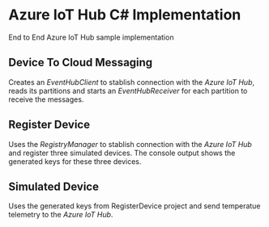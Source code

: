 # Azure IoT Hub C# Implementation

End to End Azure IoT Hub sample implementation

## Device To Cloud Messaging	

Creates an *EventHubClient* to stablish connection with the *Azure IoT Hub*, reads its partitions and starts an *EventHubReceiver* for each partition to receive the messages.

## Register Device

Uses the *RegistryManager* to stablish connection with the *Azure IoT Hub* and register three simulated devices. The console output shows the generated keys for these three devices.

## Simulated Device

Uses the generated keys from RegisterDevice project and send temperatue telemetry to the *Azure IoT Hub*.

